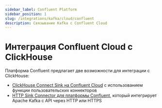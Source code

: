 ```yaml
---
sidebar_label: Confluent Platform
sidebar_position: 1
slug: /integrations/kafka/cloud/confluent
description: Связывание Kafka с Confluent Cloud
---
```



# Интеграция Confluent Cloud с ClickHouse

Платформа Confluent предлагает две возможности для интеграции с ClickHouse:

* [ClickHouse Connect Sink на Confluent Cloud](./custom-connector.md) с использованием функции пользовательских коннекторов 
* [HTTP Sink Connector для платформы Confluent](./kafka-connect-http.md), который интегрирует Apache Kafka с API через HTTP или HTTPS
